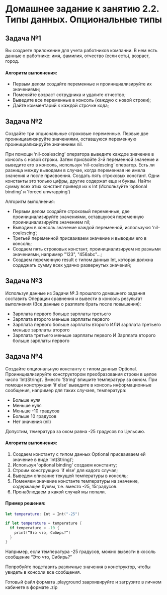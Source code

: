 # Домашнее задание к занятию 2.2. Типы данных. Опциональные типы

## Задача №1

Вы создаете приложение для учета работников компании. В нем есть данные о работнике: имя, фамилия, отчество (если есть), возраст, город.

#### Алгоритм выполнения:
* Первым делом создайте переменные и проинициализируйте их значениями;
* Поменяйте возраст сотрудника и удалите отчество;
* Выведите все переменные в консоль (каждую с новой строки);
* Дайте комментарий к каждой строчке кода; 

## Задача №2

Создайте три опциональные строковые переменные. Первые две проинициализируйте значениями, оставшуюся переменную проинициализируйте значением nil.

При помощи ‘nil-coalescing’ оператора выведите каждое значение в консоль с новой строки.
Затем присвойте 3-й переменной значение и выведите его в консоль, используя ‘nil-coalescing’ оператор. Есть ли разница между выводами в случае, когда переменная не имела значения и после присвоения.
Создать пять строковых констант. Одни константы это только цифры, другие содержат еще и буквы. Найти сумму всех этих констант приведя их к Int
(Используйте ‘optional binding’ и ‘forced unwrapping’)

Алгоритм выполнения:
* Первым делом создайте строковый переменные, две проинициализируйте значениями, оставшуюся переменную проинициализируйте значением nil;
* Выводим в консоль значение каждой переменной, используюя ‘nil-coalescing’;
* Третьей переменной присваиваем значение и выводим его в консоль;
* Создаем пять строковых констант, проинициализируем их разными значениями, например "123", "456abc"...;
* Создаем переменную result с типом данных Int, которая должна содеджать сумму всех удачно развернутых значений; 

## Задача №3

Используя данные из Задачи №.3 прошлого домашнего задания составить Операции сравнения и вывести в консоль результат выполнения (Все данные о разплате брать после повышения):

* Зарплата первого больше зарплаты третьего
* Зарплата второго меньше зарплаты первого
* Зарплата первого больше зарплаты второго ИЛИ зарплата третьего меньше зарплаты второго
* Зарплата третьего меньше зарплаты первого И Зарплата второго больше зарплаты первого

## Задача №4

Создайте опциональную константу с типом данных Optional<Int>. Проинициализируйте конструктором преобразования строки в целое число ‘Int(String)’. Вместо ‘String’ впишите температуру за окном. При помощи конструкции ‘if else’ выведите в консоль информационные сообщения, например для таких случаев, температура:

* Больше нуля
* Меньше нуля
* Меньше -10 градусов
* Больше 10 градусов
* Нет значения (nil)

Допустим, темература за оком равна -25 градусов по Цельсию.

#### Алгоритм выполнения:

1. Создаем константу с типом данных Optional<String> присваиваем ей значение в виде ‘Int(String)’;
2. Используя 'optional binding' создаем константу;
3. Строим конструкцию 'if else' для кадого случая;
4. Выведем описание текущей температуры в консоль;
5. Поменяем значение константе температуры на значение, содержащее буквы, т.е. вместо -25, 15градусов.
6. Пронаблюдаем в какой случай мы попали.

#### Пример решения:

```swift
let temperature: Int = Int("-25")

if let temperature = temperature {
  if temperature < -10 {
    print(“Это что, Сибирь?”)
  }
}
``` 

Например, если температура -25 градусов, можно вывести в косоль сообщение “Это что, Сибирь?”

Попробуйте подставить различные значения в конструктор, чтобы увидеть в консоли все сообщения.

Готовый файл формата .playground заархивируйте и загрузите в личном кабинете в формате .zip
